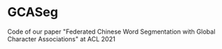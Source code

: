 # GCASeg
Code of our paper "Federated Chinese Word Segmentation with Global Character Associations" at ACL 2021
